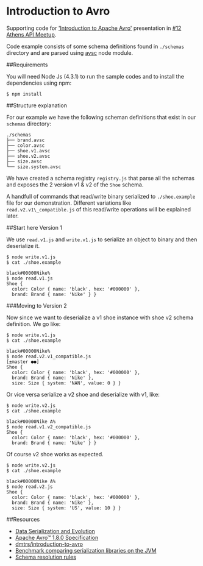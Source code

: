 Introduction to Avro
====================
Supporting code for ['Introduction to Apache Avro'](https://speakerdeck.com/dmtrs/introduction-to-apache-avro) presentation in [#12 Athens API Meetup](http://www.meetup.com/API-Athens/events/229037324/).

Code example consists of some schema definitions found in `./schemas` directory and are parsed using [avsc](https://www.npmjs.com/package/avsc) node module.

##Requirements

You will need Node Js (4.3.1) to run the sample codes and to install the dependencies using npm:

```
$ npm install
```

##Structure explanation

For our example we have the following scheman definitions that exist in our `schemas` directory:
```
./schemas
├── brand.avsc
├── color.avsc
├── shoe.v1.avsc
├── shoe.v2.avsc
├── size.avsc
└── size.system.avsc
```

We have created a schema registry `registry.js` that parse all the schemas and exposes the 2 version v1 & v2 of the `Shoe` schema.

A handfull of commands that read/write binary serialized to `./shoe.example` file for our demonstration. Different variations like `read.v2.v1\_compatible.js` of this read/write operations will be explained later.

##Start here Version 1

We use `read.v1.js` and `write.v1.js` to serialize an object to binary and then deserialize it.

```
$ node write.v1.js
$ cat ./shoe.example

black#00000Nike%                                                                                     
$ node read.v1.js
Shoe {
  color: Color { name: 'black', hex: '#000000' },
  brand: Brand { name: 'Nike' } }

```

###Moving to Version 2

Now since we want to deserialize a v1 shoe instance with shoe v2 schema definition. We go like:
```
$ node write.v1.js
$ cat ./shoe.example

black#00000Nike%                                                                                     
$ node read.v2.v1_compatible.js                                                       [±master ●●]
Shoe {
  color: Color { name: 'black', hex: '#000000' },
  brand: Brand { name: 'Nike' },
  size: Size { system: 'NAN', value: 0 } }
```

Or vice versa serialize a v2 shoe and deserialize with v1, like:

```
$ node write.v2.js
$ cat ./shoe.example

black#00000Nike A%                                                                                   
$ node read.v1.v2_compatible.js
Shoe {
  color: Color { name: 'black', hex: '#000000' },
  brand: Brand { name: 'Nike' } }
```

Of course v2 shoe works as expected.

```
$ node write.v2.js
$ cat ./shoe.example

black#00000Nike A%                                                                                   
$ node read.v2.js
Shoe {
  color: Color { name: 'black', hex: '#000000' },
  brand: Brand { name: 'Nike' },
  size: Size { system: 'US', value: 10 } }
```

##Resources
- [Data Serialization and Evolution](http://docs.confluent.io/2.0.0/avro.html)
- [Apache Avro™ 1.8.0 Specification](http://avro.apache.org/docs/1.8.0/spec.html)
- [dmtrs/introduction-to-avro](https://github.com/dmtrs/introduction-to-avro)
- [Benchmark comparing serialization libraries on the JVM](https://github.com/eishay/jvm-serializers/wiki)
- [Schema resolution rules](http://avro.apache.org/docs/1.7.7/spec.html#Schema+Resolution)


